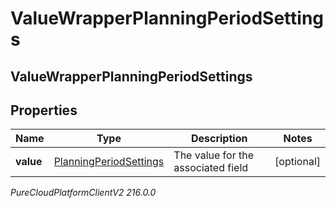 # ValueWrapperPlanningPeriodSettings

## ValueWrapperPlanningPeriodSettings

## Properties

|Name | Type | Description | Notes|
|------------ | ------------- | ------------- | -------------|
| **value** | [PlanningPeriodSettings](PlanningPeriodSettings) | The value for the associated field | [optional] |



_PureCloudPlatformClientV2 216.0.0_
